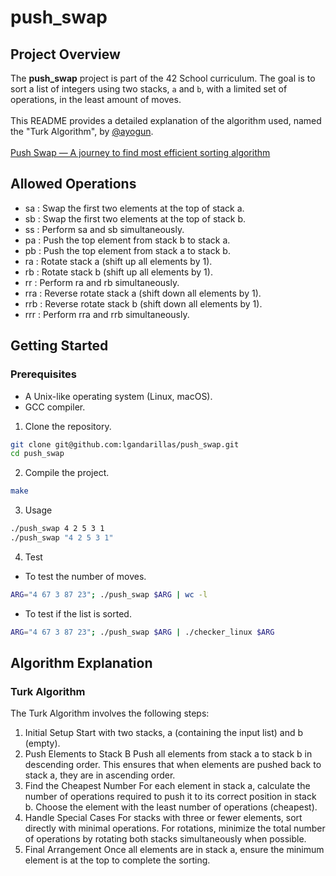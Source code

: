 # push_swap

## Project Overview

The **push_swap** project is part of the 42 School curriculum. The goal is to sort a list of integers using two stacks, `a` and `b`, with a limited set of operations, in the least amount of moves. 
<br><br>
This README provides a detailed explanation of the algorithm used, named the "Turk Algorithm", by [@ayogun](https://github.com/ayogun).
<br><br>
[Push Swap — A journey to find most efficient sorting algorithm](https://medium.com/@ayogun/push-swap-c1f5d2d41e97)

## Allowed Operations
- sa : Swap the first two elements at the top of stack a.
- sb : Swap the first two elements at the top of stack b.
- ss : Perform sa and sb simultaneously.
- pa : Push the top element from stack b to stack a.
- pb : Push the top element from stack a to stack b.
- ra : Rotate stack a (shift up all elements by 1).
- rb : Rotate stack b (shift up all elements by 1).
- rr : Perform ra and rb simultaneously.
- rra : Reverse rotate stack a (shift down all elements by 1).
- rrb : Reverse rotate stack b (shift down all elements by 1).
- rrr : Perform rra and rrb simultaneously.

## Getting Started
### Prerequisites
- A Unix-like operating system (Linux, macOS).
- GCC compiler.
1. Clone the repository.
```bash
git clone git@github.com:lgandarillas/push_swap.git
cd push_swap
```
2. Compile the project.
```bash
make
```
3. Usage
```bash
./push_swap 4 2 5 3 1
./push_swap "4 2 5 3 1"
```
4. Test
- To test the number of moves.
```bash
ARG="4 67 3 87 23"; ./push_swap $ARG | wc -l
```
- To test if the list is sorted.
```bash
ARG="4 67 3 87 23"; ./push_swap $ARG | ./checker_linux $ARG
```

## Algorithm Explanation
### Turk Algorithm
The Turk Algorithm involves the following steps:
1. Initial Setup
Start with two stacks, a (containing the input list) and b (empty).
2. Push Elements to Stack B
Push all elements from stack a to stack b in descending order. This ensures that when elements are pushed back to stack a, they are in ascending order.
3. Find the Cheapest Number
For each element in stack a, calculate the number of operations required to push it to its correct position in stack b. Choose the element with the least number of operations (cheapest).
4. Handle Special Cases
For stacks with three or fewer elements, sort directly with minimal operations.
For rotations, minimize the total number of operations by rotating both stacks simultaneously when possible.
5. Final Arrangement
Once all elements are in stack a, ensure the minimum element is at the top to complete the sorting.
